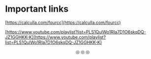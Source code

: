 # Important links

[https://calculla.com/fourcc](https://calculla.com/fourcc)

[https://www.youtube.com/playlist?list=PLS1QulWo1RIa7D1O6skqDQ-JZ1GGHKK-K](https://www.youtube.com/playlist?list=PLS1QulWo1RIa7D1O6skqDQ-JZ1GGHKK-K)

<p align="center">
&#9678; &#9678; &#9678;
</p>
